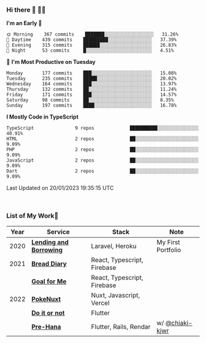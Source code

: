 ### Hi there 👋 🧑‍💻



<!--START_SECTION:waka-->
**I'm an Early 🐤** 

```text
🌞 Morning    367 commits    ███████░░░░░░░░░░░░░░░░░░   31.26% 
🌆 Daytime    439 commits    █████████░░░░░░░░░░░░░░░░   37.39% 
🌃 Evening    315 commits    ██████░░░░░░░░░░░░░░░░░░░   26.83% 
🌙 Night      53 commits     █░░░░░░░░░░░░░░░░░░░░░░░░   4.51%

```
📅 **I'm Most Productive on Tuesday** 

```text
Monday       177 commits    ███░░░░░░░░░░░░░░░░░░░░░░   15.08% 
Tuesday      235 commits    █████░░░░░░░░░░░░░░░░░░░░   20.02% 
Wednesday    164 commits    ███░░░░░░░░░░░░░░░░░░░░░░   13.97% 
Thursday     132 commits    ██░░░░░░░░░░░░░░░░░░░░░░░   11.24% 
Friday       171 commits    ███░░░░░░░░░░░░░░░░░░░░░░   14.57% 
Saturday     98 commits     ██░░░░░░░░░░░░░░░░░░░░░░░   8.35% 
Sunday       197 commits    ████░░░░░░░░░░░░░░░░░░░░░   16.78%

```


**I Mostly Code in TypeScript** 

```text
TypeScript               9 repos             ██████████░░░░░░░░░░░░░░░   40.91% 
HTML                     2 repos             ██░░░░░░░░░░░░░░░░░░░░░░░   9.09% 
PHP                      2 repos             ██░░░░░░░░░░░░░░░░░░░░░░░   9.09% 
JavaScript               2 repos             ██░░░░░░░░░░░░░░░░░░░░░░░   9.09% 
Dart                     2 repos             ██░░░░░░░░░░░░░░░░░░░░░░░   9.09%

```



 Last Updated on 20/01/2023 19:35:15 UTC
<!--END_SECTION:waka-->


<br />

### List of My Work🚀

| Year | Service | Stack | Note |
|--|--|--|--|
| 2020 | [**Lending and Borrowing**](https://lending-and-borrowing.herokuapp.com/) | Laravel, Heroku | My First Portfolio |
| 2021 | [**Bread Diary**](https://bread-diary-web.web.app/) | React, Typescript, Firebase | |
|  | [**Goal for Me**](https://goal-for-me.web.app/) | React, Typescript, Firebase | |
| 2022 | [**PokeNuxt**](https://pokenuxt.vercel.app/) | Nuxt, Javascript, Vercel | |
|  | [**Do it or not**](https://apps.apple.com/jp/app/do-it-or-not/id1613818865) | Flutter | |
|  | [**Pre-Hana**](https://apps.apple.com/us/app/%E3%83%97%E3%83%AA%E8%8A%B1-%E7%B5%90%E5%A9%9A%E5%BC%8F%E6%BA%96%E5%82%99%E3%81%AB%E7%89%B9%E5%8C%96%E3%81%97%E3%81%9Ftodo%E7%AE%A1%E7%90%86%E3%82%A2%E3%83%97%E3%83%AA/id1639773221) | Flutter, Rails, Rendar | w/ [@chiaki-kjwr](https://github.com/chiaki-kjwr) |